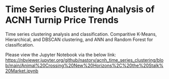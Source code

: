 # Time Series Clustering Analysis of ACNH Turnip Price Trends

Time series clustering analysis and classification. Comparitive K-Means, Hierarchical, and DBSCAN clustering, and ANN and Random Forest for classification.

Please view the Jupyter Notebook via the below link:
https://nbviewer.jupyter.org/github/nastory/acnh_time_series_clustering/blob/main/Animal%20Crossing%20New%20Horizons%2C%20the%20Stalk%20Market.ipynb

